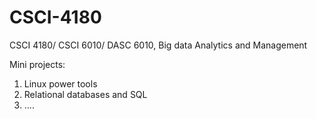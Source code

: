 # CSCI-4180
CSCI 4180/ CSCI 6010/ DASC 6010, Big data Analytics and Management  

Mini projects:
1) Linux power tools
2) Relational databases and SQL
3) ....
